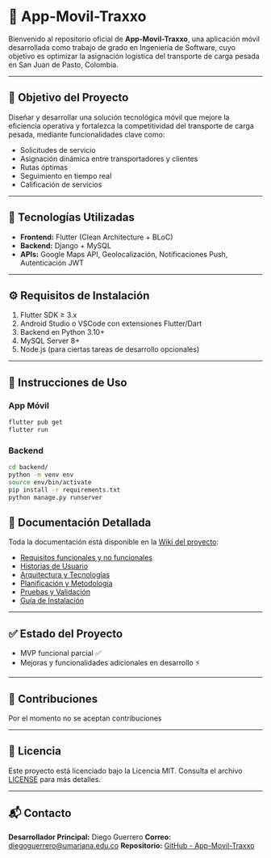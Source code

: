 # 📱 App-Movil-Traxxo

Bienvenido al repositorio oficial de **App-Movil-Traxxo**, una aplicación móvil desarrollada como trabajo de grado en Ingeniería de Software, cuyo objetivo es optimizar la asignación logística del transporte de carga pesada en San Juan de Pasto, Colombia.

---

## 🎯 Objetivo del Proyecto

Diseñar y desarrollar una solución tecnológica móvil que mejore la eficiencia operativa y fortalezca la competitividad del transporte de carga pesada, mediante funcionalidades clave como:

* Solicitudes de servicio
* Asignación dinámica entre transportadores y clientes
* Rutas óptimas
* Seguimiento en tiempo real
* Calificación de servicios

---

## 🚀 Tecnologías Utilizadas

* **Frontend:** Flutter (Clean Architecture + BLoC)
* **Backend:** Django + MySQL
* **APIs:** Google Maps API, Geolocalización, Notificaciones Push, Autenticación JWT

---

## ⚙️ Requisitos de Instalación

1. Flutter SDK ≥ 3.x
2. Android Studio o VSCode con extensiones Flutter/Dart
3. Backend en Python 3.10+
4. MySQL Server 8+
5. Node.js (para ciertas tareas de desarrollo opcionales)

---

## 🧪 Instrucciones de Uso

### App Móvil

```bash
flutter pub get
flutter run
```

### Backend

```bash
cd backend/
python -m venv env
source env/bin/activate
pip install -r requirements.txt
python manage.py runserver
```

## 🧩 Documentación Detallada

Toda la documentación está disponible en la [Wiki del proyecto](https://github.com/Diego-9612/App-Movil-Traxxo/wiki):

* [Requisitos funcionales y no funcionales](https://github.com/Diego-9612/App-Movil-Traxxo/wiki/_new#)
* [Historias de Usuario](https://github.com/Diego-9612/App-Movil-Traxxo/wiki/Historias-de-Usuario)
* [Arquitectura y Tecnologías](https://github.com/Diego-9612/App-Movil-Traxxo/wiki/_new#)
* [Planificación y Metodología](https://github.com/Diego-9612/App-Movil-Traxxo/wiki/_new#)
* [Pruebas y Validación](https://github.com/Diego-9612/App-Movil-Traxxo/wiki/_new#)
* [Guía de Instalación](https://github.com/Diego-9612/App-Movil-Traxxo/wiki/_new#)

---

## ✅ Estado del Proyecto

* MVP funcional parcial ✅
* Mejoras y funcionalidades adicionales en desarrollo ⚡️

---

## 👥 Contribuciones

Por el momento no se aceptan contribuciones 

---

## 🔐 Licencia

Este proyecto está licenciado bajo la Licencia MIT. Consulta el archivo [LICENSE](LICENSE) para más detalles.

---

## 📬 Contacto

**Desarrollador Principal:** Diego Guerrero
**Correo:** [diegoguerrero@umariana.edu.co](mailto:diegoguerrero@umariana.edu.co)
**Repositorio:** [GitHub - App-Movil-Traxxo](https://github.com/Diego-9612/App-Movil-Traxxo)
